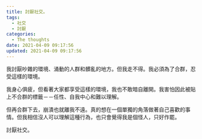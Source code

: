 ```yaml
---
title: 討厭社交。
tags:
  - 社交
  - 討厭
categories:
  - The thoughts
date: 2021-04-09 09:17:56
updated: 2021-04-09 09:17:56
---
```


我討厭吵雜的環境、涌動的人群和髒亂的地方。但我走不得。我必須為了合群，忍受這樣的環境。

<!-- more -->

我身心俱疲，但看著大家都享受這樣的環境，我也不敢暗自離開。我害怕因此被貼上不合群的標籤－－任性、自我中心和難以理解。

但再合群下去，崩潰也就離我不遠。真的想在一個單獨的角落做著自己喜歡的事情。但我相信沒人可以理解這種行為，也只會覺得我是個怪人，只好作罷。

討厭社交。
